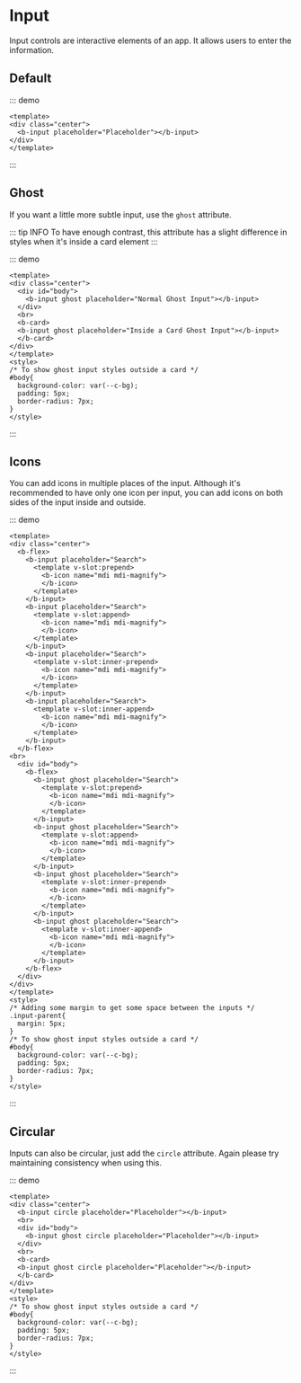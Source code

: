 # Input <Badge text="Beta" type="warning"></Badge>

Input controls are interactive elements of an app. It allows users to enter the information.

## Default

::: demo
```vue
<template>
<div class="center">
  <b-input placeholder="Placeholder"></b-input>
</div>
</template>
```
:::

## Ghost <Badge text="Unstable" type="danger"></Badge>

If you want a little more subtle input, use the `ghost` attribute.

::: tip INFO
To have enough contrast, this attribute has a slight difference in styles when it's inside a card element
:::

::: demo
```vue
<template>
<div class="center">
  <div id="body">
    <b-input ghost placeholder="Normal Ghost Input"></b-input>
  </div>
  <br>
  <b-card>
  <b-input ghost placeholder="Inside a Card Ghost Input"></b-input>
  </b-card>
</div>
</template>
<style>
/* To show ghost input styles outside a card */
#body{
  background-color: var(--c-bg);
  padding: 5px;
  border-radius: 7px;
}
</style>
```
:::

## Icons

You can add icons in multiple places of the input. Although it's recommended to have only one icon per input, you can add icons on both sides of the input inside and outside.

::: demo
```vue
<template>
<div class="center">
  <b-flex>
    <b-input placeholder="Search">
      <template v-slot:prepend>
        <b-icon name="mdi mdi-magnify">
        </b-icon>
      </template>
    </b-input>
    <b-input placeholder="Search">
      <template v-slot:append>
        <b-icon name="mdi mdi-magnify">
        </b-icon>
      </template>
    </b-input>
    <b-input placeholder="Search">
      <template v-slot:inner-prepend>
        <b-icon name="mdi mdi-magnify">
        </b-icon>
      </template>
    </b-input>
    <b-input placeholder="Search">
      <template v-slot:inner-append>
        <b-icon name="mdi mdi-magnify">
        </b-icon>
      </template>
    </b-input>
  </b-flex>
<br>
  <div id="body">
    <b-flex>
      <b-input ghost placeholder="Search">
        <template v-slot:prepend>
          <b-icon name="mdi mdi-magnify">
          </b-icon>
        </template>
      </b-input>
      <b-input ghost placeholder="Search">
        <template v-slot:append>
          <b-icon name="mdi mdi-magnify">
          </b-icon>
        </template>
      </b-input>
      <b-input ghost placeholder="Search">
        <template v-slot:inner-prepend>
          <b-icon name="mdi mdi-magnify">
          </b-icon>
        </template>
      </b-input>
      <b-input ghost placeholder="Search">
        <template v-slot:inner-append>
          <b-icon name="mdi mdi-magnify">
          </b-icon>
        </template>
      </b-input>
    </b-flex>
  </div>
</div>
</template>
<style>
/* Adding some margin to get some space between the inputs */
.input-parent{
  margin: 5px;
}
/* To show ghost input styles outside a card */
#body{
  background-color: var(--c-bg);
  padding: 5px;
  border-radius: 7px;
}
</style>
```
:::

## Circular

Inputs can also be circular, just add the `circle` attribute. Again please try maintaining consistency when using this.

::: demo
```vue
<template>
<div class="center">
  <b-input circle placeholder="Placeholder"></b-input>
  <br>
  <div id="body">
    <b-input ghost circle placeholder="Placeholder"></b-input>
  </div>
  <br>
  <b-card>
  <b-input ghost circle placeholder="Placeholder"></b-input>
  </b-card>
</div>
</template>
<style>
/* To show ghost input styles outside a card */
#body{
  background-color: var(--c-bg);
  padding: 5px;
  border-radius: 7px;
}
</style>
```
:::